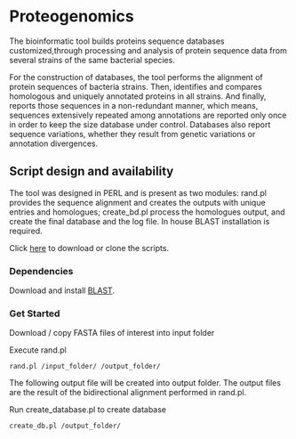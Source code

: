 # Proteogenomics

The bioinformatic tool builds proteins sequence databases customized,through processing and analysis of protein sequence data from several strains of the same bacterial species.

For the construction of databases, the tool performs the alignment of protein sequences of bacteria strains. Then, identifies and compares homologous and uniquely annotated proteins in all strains. And finally, reports those sequences in a non-redundant manner, which means, sequences extensively repeated among annotations are reported only once in order to keep the size database under control. Databases also report sequence variations, whether they result from genetic variations or annotation divergences.

## Script design and availability

The tool was designed in PERL and is present as two modules: rand.pl provides the sequence alignment and creates the outputs with unique entries and homologues; create_bd.pl process the homologues output, and create the final database and the log file. In house BLAST installation is required. 

Click [here](https://github.com/karlactm/Proteogenomics.git) to download or clone the scripts.

### Dependencies

Download and install [BLAST](https://blast.ncbi.nlm.nih.gov/Blast.cgi). 

### Get Started

Download / copy FASTA files of interest into input folder 

Execute rand.pl

```
rand.pl /input_folder/ /output_folder/
```

The following output file will be created into output folder. The output files are the result of the bidirectional alignment performed in rand.pl.

Run create_database.pl to create database

```
create_db.pl /output_folder/
```







